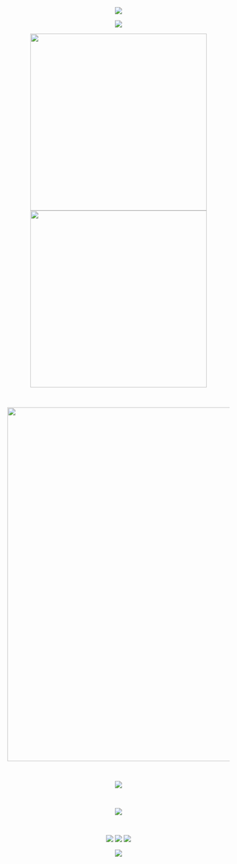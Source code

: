 <p align="center">
<img src="https://capsule-render.vercel.app/api?type=waving&color=timeGradient&height=300&&section=header&text=StupidOCR&fontSize=90&fontAlign=50&fontAlignY=30&desc=81NewArk&descAlign=50&descSize=30&descAlignY=60&animation=twinkling" />
</p>


<p align="center">
<img src="https://readme-typing-svg.demolab.com?font=Orbitron&size=25&pause=1000&center=true&vCenter=true&random=false&width=600&lines=I+am+First+Deep+Love!;Next+Girl+Will+be+Better!" />
</p>

<p align="center">
<img align="center" width="400" src="https://github-readme-stats.vercel.app/api?username=81NewArk&theme=transparent&show_icons=true&hide_border=true&show=reviews&hide_title=true&hide=contribs" />
<br/>
<img align="center" width="400" src="https://streak-stats.demolab.com/?user=81NewArk&theme=transparent&date_format=%5BY.%5Dn.j&hide_border=true" />
</p>

<br/>

<p align="center">
<img width="800" src="https://github-readme-activity-graph.vercel.app/graph?username=81NewArk&theme=github-compact&hide_border=true&area=true&custom_title=Contribution%20Graph" />
</p>
<br/>
<p align="center">
<img align="center" src="https://github-readme-stats.vercel.app/api/top-langs/?username=81NewArk&theme=transparent&hide_border=true&layout=donut-vertical&langs_count=6" />
</p>
<br/>
<p align="center">
<img align="center" src="https://skillicons.dev/icons?i=py,c,cpp,cs,java,vue,vite,js,md,&theme=light" />
</p>
<br/>

<p align="center">
<a href="https://github.com/81NewArk"><img src="https://img.shields.io/badge/GitHub-81NewArk-blue?logo=github" /></a>
<a href="https://space.bilibili.com/37887820"><img src="https://img.shields.io/badge/BiliBili-NekArk81-pink?logo=bilibili" /></a>
<img src="https://img.shields.io/badge/QQ-751247667-green?logo=tencentqq" />
</p>


<p align="center">
<img src="https://capsule-render.vercel.app/api?type=waving&color=timeGradient&height=300&&section=footer&text=END&fontSize=90&fontAlign=50&fontAlignY=30&desc=退房之前我最爱你&descAlign=50&descSize=30&descAlignY=60&animation=twinkling" />
</p>
